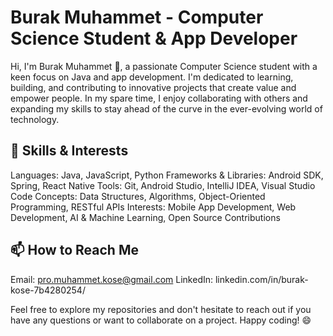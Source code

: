 # Burak Muhammet - Computer Science Student & App Developer

Hi, I'm Burak Muhammet 👋, a passionate Computer Science student with a keen focus on Java and app development. I'm dedicated to learning, building, and contributing to innovative projects that create value and empower people. In my spare time, I enjoy collaborating with others and expanding my skills to stay ahead of the curve in the ever-evolving world of technology.

## 🌱 Skills & Interests
Languages: Java, JavaScript, Python
Frameworks & Libraries: Android SDK, Spring, React Native
Tools: Git, Android Studio, IntelliJ IDEA, Visual Studio Code
Concepts: Data Structures, Algorithms, Object-Oriented Programming, RESTful APIs
Interests: Mobile App Development, Web Development, AI & Machine Learning, Open Source Contributions

## 📫 How to Reach Me
Email: pro.muhammet.kose@gmail.com
LinkedIn: linkedin.com/in/burak-kose-7b4280254/

Feel free to explore my repositories and don't hesitate to reach out if you have any questions or want to collaborate on a project. Happy coding! 😄
